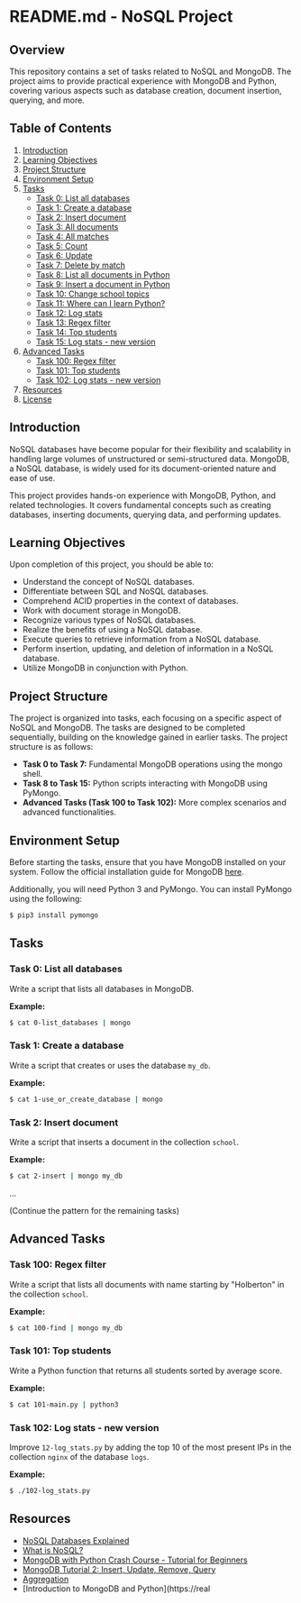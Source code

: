 # README.md - NoSQL Project

## Overview

This repository contains a set of tasks related to NoSQL and MongoDB. The project aims to provide practical experience with MongoDB and Python, covering various aspects such as database creation, document insertion, querying, and more.

## Table of Contents

1. [Introduction](#introduction)
2. [Learning Objectives](#learning-objectives)
3. [Project Structure](#project-structure)
4. [Environment Setup](#environment-setup)
5. [Tasks](#tasks)
    - [Task 0: List all databases](#task-0-list-all-databases)
    - [Task 1: Create a database](#task-1-create-a-database)
    - [Task 2: Insert document](#task-2-insert-document)
    - [Task 3: All documents](#task-3-all-documents)
    - [Task 4: All matches](#task-4-all-matches)
    - [Task 5: Count](#task-5-count)
    - [Task 6: Update](#task-6-update)
    - [Task 7: Delete by match](#task-7-delete-by-match)
    - [Task 8: List all documents in Python](#task-8-list-all-documents-in-python)
    - [Task 9: Insert a document in Python](#task-9-insert-a-document-in-python)
    - [Task 10: Change school topics](#task-10-change-school-topics)
    - [Task 11: Where can I learn Python?](#task-11-where-can-i-learn-python)
    - [Task 12: Log stats](#task-12-log-stats)
    - [Task 13: Regex filter](#task-13-regex-filter)
    - [Task 14: Top students](#task-14-top-students)
    - [Task 15: Log stats - new version](#task-15-log-stats---new-version)
6. [Advanced Tasks](#advanced-tasks)
    - [Task 100: Regex filter](#task-100-regex-filter)
    - [Task 101: Top students](#task-101-top-students)
    - [Task 102: Log stats - new version](#task-102-log-stats---new-version)
7. [Resources](#resources)
8. [License](#license)

## Introduction

NoSQL databases have become popular for their flexibility and scalability in handling large volumes of unstructured or semi-structured data. MongoDB, a NoSQL database, is widely used for its document-oriented nature and ease of use.

This project provides hands-on experience with MongoDB, Python, and related technologies. It covers fundamental concepts such as creating databases, inserting documents, querying data, and performing updates.

## Learning Objectives

Upon completion of this project, you should be able to:

- Understand the concept of NoSQL databases.
- Differentiate between SQL and NoSQL databases.
- Comprehend ACID properties in the context of databases.
- Work with document storage in MongoDB.
- Recognize various types of NoSQL databases.
- Realize the benefits of using a NoSQL database.
- Execute queries to retrieve information from a NoSQL database.
- Perform insertion, updating, and deletion of information in a NoSQL database.
- Utilize MongoDB in conjunction with Python.

## Project Structure

The project is organized into tasks, each focusing on a specific aspect of NoSQL and MongoDB. The tasks are designed to be completed sequentially, building on the knowledge gained in earlier tasks. The project structure is as follows:

- **Task 0 to Task 7:** Fundamental MongoDB operations using the mongo shell.
- **Task 8 to Task 15:** Python scripts interacting with MongoDB using PyMongo.
- **Advanced Tasks (Task 100 to Task 102):** More complex scenarios and advanced functionalities.

## Environment Setup

Before starting the tasks, ensure that you have MongoDB installed on your system. Follow the official installation guide for MongoDB [here](https://docs.mongodb.com/manual/installation/).

Additionally, you will need Python 3 and PyMongo. You can install PyMongo using the following:

```bash
$ pip3 install pymongo
```

## Tasks

### Task 0: List all databases

Write a script that lists all databases in MongoDB.

**Example:**
```bash
$ cat 0-list_databases | mongo
```

### Task 1: Create a database

Write a script that creates or uses the database `my_db`.

**Example:**
```bash
$ cat 1-use_or_create_database | mongo
```

### Task 2: Insert document

Write a script that inserts a document in the collection `school`.

**Example:**
```bash
$ cat 2-insert | mongo my_db
```

...

(Continue the pattern for the remaining tasks)

## Advanced Tasks

### Task 100: Regex filter

Write a script that lists all documents with name starting by "Holberton" in the collection `school`.

**Example:**
```bash
$ cat 100-find | mongo my_db
```

### Task 101: Top students

Write a Python function that returns all students sorted by average score.

**Example:**
```bash
$ cat 101-main.py | python3
```

### Task 102: Log stats - new version

Improve `12-log_stats.py` by adding the top 10 of the most present IPs in the collection `nginx` of the database `logs`.

**Example:**
```bash
$ ./102-log_stats.py
```

## Resources

- [NoSQL Databases Explained](https://www.mongodb.com/nosql-explained)
- [What is NoSQL?](https://www.mongodb.com/nosql-explained/nosql-vs-sql)
- [MongoDB with Python Crash Course - Tutorial for Beginners](https://www.youtube.com/watch?v=E-1xI85Zog8)
- [MongoDB Tutorial 2: Insert, Update, Remove, Query](https://www.youtube.com/watch?v=zaCXYpVBz7o)
- [Aggregation](https://docs.mongodb.com/manual/aggregation/)
- [Introduction to MongoDB and Python](https://real